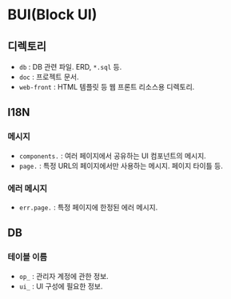 # BUI(Block UI)

## 디렉토리

- `db` : DB 관련 파일. ERD, `*.sql` 등.
- `doc` : 프로젝트 문서.
- `web-front` : HTML 템플릿 등 웹 프론트 리소스용 디렉토리.

## I18N

### 메시지

- `components.` : 여러 페이지에서 공유하는 UI 컴포넌트의 메시지.
- `page.` : 특정 URL의 페이지에서만 사용하는 메시지. 페이지 타이틀 등.

### 에러 메시지

- `err.page.` : 특정 페이지에 한정된 에러 메시지.

## DB

### 테이블 이름

- `op_` : 관리자 계정에 관한 정보.
- `ui_` : UI 구성에 필요한 정보.